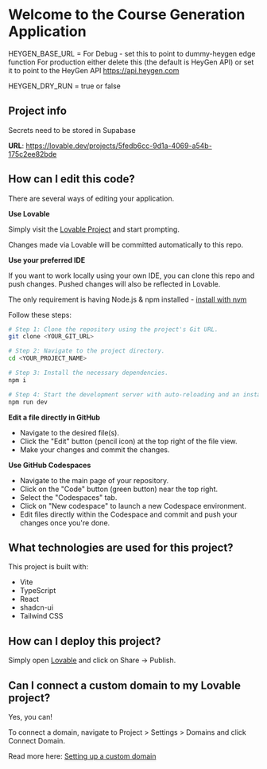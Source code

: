 # Welcome to the Course Generation Application

HEYGEN_BASE_URL = For Debug - set this to point to dummy-heygen edge function
For production either delete this (the default is HeyGen API) or set it to point to the HeyGen API https://api.heygen.com

HEYGEN_DRY_RUN = true or false

## Project info

Secrets need to be stored in Supabase

**URL**: https://lovable.dev/projects/5fedb6cc-9d1a-4069-a54b-175c2ee82bde

## How can I edit this code?

There are several ways of editing your application.

**Use Lovable**

Simply visit the [Lovable Project](https://lovable.dev/projects/5fedb6cc-9d1a-4069-a54b-175c2ee82bde) and start prompting.

Changes made via Lovable will be committed automatically to this repo.

**Use your preferred IDE**

If you want to work locally using your own IDE, you can clone this repo and push changes. Pushed changes will also be reflected in Lovable.

The only requirement is having Node.js & npm installed - [install with nvm](https://github.com/nvm-sh/nvm#installing-and-updating)

Follow these steps:

```sh
# Step 1: Clone the repository using the project's Git URL.
git clone <YOUR_GIT_URL>

# Step 2: Navigate to the project directory.
cd <YOUR_PROJECT_NAME>

# Step 3: Install the necessary dependencies.
npm i

# Step 4: Start the development server with auto-reloading and an instant preview.
npm run dev
```

**Edit a file directly in GitHub**

- Navigate to the desired file(s).
- Click the "Edit" button (pencil icon) at the top right of the file view.
- Make your changes and commit the changes.

**Use GitHub Codespaces**

- Navigate to the main page of your repository.
- Click on the "Code" button (green button) near the top right.
- Select the "Codespaces" tab.
- Click on "New codespace" to launch a new Codespace environment.
- Edit files directly within the Codespace and commit and push your changes once you're done.

## What technologies are used for this project?

This project is built with:

- Vite
- TypeScript
- React
- shadcn-ui
- Tailwind CSS

## How can I deploy this project?

Simply open [Lovable](https://lovable.dev/projects/5fedb6cc-9d1a-4069-a54b-175c2ee82bde) and click on Share -> Publish.

## Can I connect a custom domain to my Lovable project?

Yes, you can!

To connect a domain, navigate to Project > Settings > Domains and click Connect Domain.

Read more here: [Setting up a custom domain](https://docs.lovable.dev/tips-tricks/custom-domain#step-by-step-guide)
